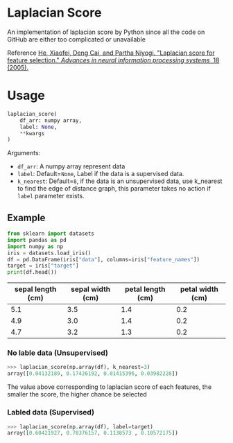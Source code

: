 # Laplacian Score
An implementation of laplacian score by Python since all the code on GitHub are either too complicated or unavailable

Reference
[He, Xiaofei, Deng Cai, and Partha Niyogi. "Laplacian score for feature selection." *Advances in neural information processing systems*
         18 (2005).](https://proceedings.neurips.cc/paper/2005/file/b5b03f06271f8917685d14cea7c6c50a-Paper.pdf)


# Usage

```python
laplacian_score(
    df_arr: numpy array,
    label: None,
    **kwargs
)
```
Arguments:
* `df_arr`: A numpy array represent data
* `label`: Default=`None`, Label if the data is a supervised data.
* `k_nearest`: Default=`8`, if the data is an unsupervised data, use k_nearest to find the edge of distance graph, this parameter takes no action if `label` parameter exists.


## Example
```python
from sklearn import datasets
import pandas as pd
import numpy as np
iris = datasets.load_iris()
df = pd.DataFrame(iris["data"], columns=iris["feature_names"])
target = iris["target"]
print(df.head())
```
| sepal length (cm) | sepal width (cm) | petal length (cm) | petal width (cm) |
|-------------------------|------------------|-------------------|------------------|
| 5.1                     | 3.5              | 1.4               | 0.2              |
| 4.9                     | 3.0              | 1.4               | 0.2              |
| 4.7                     | 3.2              | 1.3               | 0.2              |

### No lable data (Unsupervised)
```python
>>> laplacian_score(np.array(df), k_nearest=3)
array([0.04132189, 0.17426192, 0.01415396, 0.03982228])
```
The value above corresponding to laplacian score of each features, the smaller the score, the higher chance be selected

### Labled data (Supervised)
```python
>>> laplacian_score(np.array(df), label=target)
array([0.60421927, 0.78376157, 0.1138573 , 0.10572175])
```
